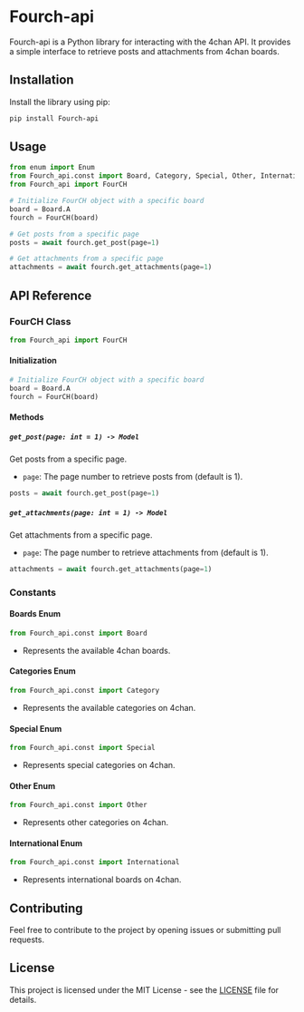 # Fourch-api

Fourch-api is a Python library for interacting with the 4chan API. It provides a simple interface to retrieve posts and attachments from 4chan boards.

## Installation

Install the library using pip:

```bash
pip install Fourch-api
```

## Usage

```python
from enum import Enum
from Fourch_api.const import Board, Category, Special, Other, International
from Fourch_api import FourCH

# Initialize FourCH object with a specific board
board = Board.A
fourch = FourCH(board)

# Get posts from a specific page
posts = await fourch.get_post(page=1)

# Get attachments from a specific page
attachments = await fourch.get_attachments(page=1)
```

## API Reference

### FourCH Class

```python
from Fourch_api import FourCH
```

#### Initialization

```python
# Initialize FourCH object with a specific board
board = Board.A
fourch = FourCH(board)
```

#### Methods

##### `get_post(page: int = 1) -> Model`

Get posts from a specific page.

- `page`: The page number to retrieve posts from (default is 1).

```python
posts = await fourch.get_post(page=1)
```

##### `get_attachments(page: int = 1) -> Model`

Get attachments from a specific page.

- `page`: The page number to retrieve attachments from (default is 1).

```python
attachments = await fourch.get_attachments(page=1)
```

### Constants

#### Boards Enum

```python
from Fourch_api.const import Board
```

- Represents the available 4chan boards.

#### Categories Enum

```python
from Fourch_api.const import Category
```

- Represents the available categories on 4chan.

#### Special Enum

```python
from Fourch_api.const import Special
```

- Represents special categories on 4chan.

#### Other Enum

```python
from Fourch_api.const import Other
```

- Represents other categories on 4chan.

#### International Enum

```python
from Fourch_api.const import International
```

- Represents international boards on 4chan.

## Contributing

Feel free to contribute to the project by opening issues or submitting pull requests.

## License

This project is licensed under the MIT License - see the [LICENSE](LICENSE) file for details.
